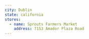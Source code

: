 ```yaml
---
city: Dublin
state: california
stores:
  - name: Sprouts Farmers Market
    address: 7153 Amador Plaza Road
---
```

